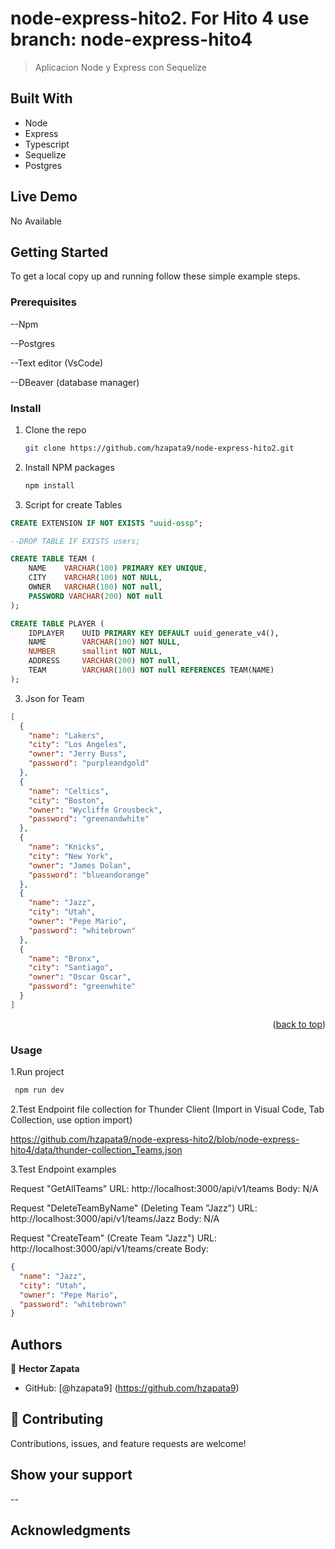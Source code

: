 <a name="readme-top"></a>

# node-express-hito2. For Hito 4 use branch: node-express-hito4

> Aplicacion Node y Express con Sequelize

## Built With

- Node
- Express
- Typescript
- Sequelize
- Postgres


## Live Demo

 No Available

## Getting Started

To get a local copy up and running follow these simple example steps.

### Prerequisites
 
--Npm 

--Postgres 

--Text editor (VsCode) 

--DBeaver (database manager) 

### Install

1. Clone the repo
   ```sh
   git clone https://github.com/hzapata9/node-express-hito2.git
   ```
2. Install NPM packages
   ```sh
   npm install
   ```
3. Script for create Tables
```sql
CREATE EXTENSION IF NOT EXISTS "uuid-ossp";

--DROP TABLE IF EXISTS users; 

CREATE TABLE TEAM (
    NAME	VARCHAR(100) PRIMARY KEY UNIQUE,
    CITY	VARCHAR(100) NOT NULL,
    OWNER	VARCHAR(100) NOT null,
    PASSWORD VARCHAR(200) NOT null
);

CREATE TABLE PLAYER (
	IDPLAYER 	UUID PRIMARY KEY DEFAULT uuid_generate_v4(),
    NAME 		VARCHAR(100) NOT NULL,
    NUMBER		smallint NOT NULL,
    ADDRESS 	VARCHAR(200) NOT null,
    TEAM 		VARCHAR(100) NOT null REFERENCES TEAM(NAME)
);
```

3. Json for Team
```Json
[
  {
    "name": "Lakers",
    "city": "Los Angeles",
    "owner": "Jerry Buss",
    "password": "purpleandgold"
  },
  {
    "name": "Celtics",
    "city": "Boston",
    "owner": "Wycliffe Grousbeck",
    "password": "greenandwhite"
  },
  {
    "name": "Knicks",
    "city": "New York",
    "owner": "James Dolan",
    "password": "blueandorange"
  },
  {
    "name": "Jazz",
    "city": "Utah",
    "owner": "Pepe Mario",
    "password": "whitebrown"
  },
  {
    "name": "Bronx",
    "city": "Santiago",
    "owner": "Oscar Oscar",
    "password": "greenwhite"
  }
]
```

<p align="right">(<a href="#readme-top">back to top</a>)</p>

### Usage

1.Run project

```sh
 npm run dev
```

2.Test Endpoint file collection for Thunder Client 
(Import in Visual Code, Tab Collection, use option import)

https://github.com/hzapata9/node-express-hito2/blob/node-express-hito4/data/thunder-collection_Teams.json


3.Test Endpoint examples

Request "GetAllTeams"
URL: http://localhost:3000/api/v1/teams
Body: N/A


Request "DeleteTeamByName"  (Deleting Team "Jazz")
URL: http://localhost:3000/api/v1/teams/Jazz
Body: N/A


Request "CreateTeam" (Create Team "Jazz")
URL: http://localhost:3000/api/v1/teams/create
Body: 
```Json
{
  "name": "Jazz",
  "city": "Utah",
  "owner": "Pepe Mario",
  "password": "whitebrown"
}
```


## Authors

👤 **Hector Zapata**

- GitHub: [@hzapata9] (https://github.com/hzapata9)

## 🤝 Contributing

Contributions, issues, and feature requests are welcome!



## Show your support

--

## Acknowledgments
